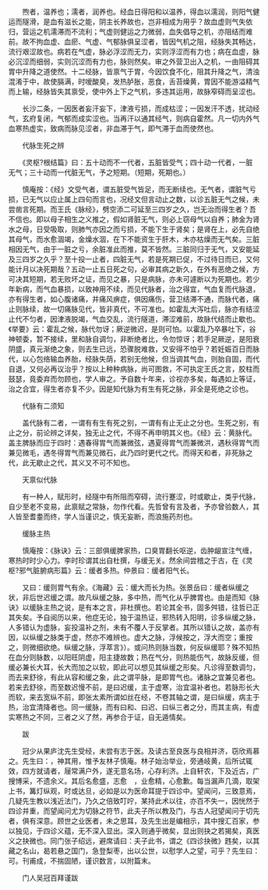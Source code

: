 <!-- { "loadSidebar": true } -->
　　煦者，温养也；濡者，润养也。经血日得阳和以温养，得血以濡润，则阳气健运而隧滑，是血有滋长之能，阴主长养故也，岂非相成为用乎？故血虚则气失依归，营运之机濡滞而不流利；气虚则健运之力微弱，血失倡导之机，亦阻结而难前。故不拘血虚、血瘀、气虚、气郁脉俱呈涩者，皆因气机之阻，经脉失其畅达，流行艰涩故也。病若在气虚，脉必浮涩而无力，实则浮涩而有力也；病在血虚，脉必沉涩而细弱，实则沉涩而有力也，脉则然矣。审之外营卫出入之机，一由阻碍其胃中升降之道使然。十二经脉，皆禀气于胃，今因饮食不化，阻其升降之气，清浊混淆于中，故使膈满，时嗳酸臭，发热胪胀，恶食，舌苔燥黄，胃因不能游溢精气而上输，经脉皆失其禀受，使中外上下之气机，多违其运用，故脉窄碍而呈涩也。

　　长沙二条，一因医者妄汗妄下，津液亏损，而成枯涩；一因发汗不透，扰动经气，玄府复闭，气郁而成实涩也。当再汗以通其经气，则病自霍然。凡一切内外气血寒热虚实，致病而脉见涩者，非血滞于气，即气滞于血而使然也。

　　代脉生死之辨

　　《灵枢?根结篇》曰：五十动而不一代者，五脏皆受气；四十动一代者，一脏无气；三十动而一代脏无气，予之短期。（短期，死期也。）

　　慎庵按：《经》文受气者，谓五脏受气皆足，而无断续也。无气者，谓脏气亏损，已无气以应止属上四句而言也，况经文但言动止之数，以诊五脏无气之候，未尝凿言死期。而王氏《脉经》，劈空添二可延至三四岁之久，岂无治而得生者？吾不信也。即以母子相生之义推之，假如肾脏无气，则必上窃母气以自养；肺金为肾水之母，日受吸取，则肺气亦因之而亏损，不能下生于肾矣；是肾在上，必先自绝其母气，而水愈涸竭，金燥水涸，在下不能资生于肝木，木亦枯燥而无气矣。三脏相因无气，由于一脏之亏，余脏准此而推，莫不皆然。三脏同归于无气，又安能延及三四岁之久乎？至十投一止者，四脏无气，若是死期已促，不过待日而已，又何能计月以决死期哉？五动一止五日死之句，必审其病之新久，在外有恶绝之候，方可决其短期，若无败坏之证，而见之暴，只是病脉，亦未可遽断以为死期也。若少年新病，而气血暴损，以致神用不续，而见代脉者，治之得宜，气血复而代脉退，亦有得生者，如心腹诸痛，并痛风痹症，俱因痛伤，营卫结滞不通，而脉代者，痛止则脉续，故一切痛脉见代，皆非真代，不可准也。如霍乱大泻吐后，脉亦有结涩止代不匀者，因津液脱竭，气血交乱，流行隧道，滞涩难前，故脉代结而止歇也。《举要》云：霍乱之候，脉代勿讶；厥逆微迟，是则可怕。以霍乱乃卒暴吐下，谷神顿委，暂不接续，里和脉自调匀，非断绝者比，令勿惊讶；若手足厥逆，是阳衰阴盛，真元渐绝之象，则去生已远，恐骤脱难救，又安得不怕乎？若妊娠百日而脉代，以心包络输血养胎，经脉失荫，若别无他候，但当调其气血，则胎自固，而代自退，又何必再议治乎？按以上种种病脉，尚可图救，不可执定王氏之言，胶柱而鼓瑟，竟委弃而勿顾也，学人审之。予自数十年来，诊视亦多矣，每遇如上等证，治之合宜，得生者亦复不少。因是知代脉为有生有死之脉，非全是死绝之诊也。

　　代脉有二须知

　　盖代脉有二者，一谓有有生有死之别，一谓有有止无止之分也。生死之别，有止之分，前论辨之详矣，独无止之代，不得不再申明其义也。《经》云：黄脉代。盖主脾脉而应于四时：遇春得胃气而兼微弦，遇夏得胃气而兼微洪，遇秋得胃气而兼见微毛，遇冬得胃气而兼见微石，此乃四时更代之代。而得天和者，非死脉之代，此无歇止之代，其义又不可不知也。

　　天禀似代脉

　　有一种人，赋形时，经隧中有所阻而窄碍，流行蹇涩，时或歇止，类乎代脉，自少至老不变易，此禀赋之常脉，勿作代看。先哲曾有言及者，予亦曾验数人，其人皆至耆耋而终，学人当谨识之，慎无妄断，而浪施药剂也。

　　缓脉主热

　　慎庵按：《脉诀》云：三部俱缓脾家热，口臭胃翻长呕逆，齿肿龈宣注气缠，寒热时时少心力。李时珍谓其出自杜撰，与缓无关。然余间尝稽之于古，在《灵枢?邪气脏腑病形篇》云：缓者多热。仲景曰：缓者阳气长。

　　又曰：缓则胃气有余。《海藏》云：缓大而长为热。张景岳曰：缓者纵缓之状，非后世迟缓之谓。故凡纵缓之脉，多中热，而气化从乎脾胃也。由是而知《脉诀》以缓脉主热之说，是有本之言，非杜撰也。若论其全书，固多舛错，往哲已正其失矣。予自阅历以来，他症无论，独于温热证，邪热转入阳明，诊多纵缓之脉，人多错认为虚脉，妄投温补之剂，未有不覆人于反掌者。其所以错认之故，盖亦有因，以纵缓之脉类于虚，然亦不难辨也。虚大之脉，浮候按之，浮大而空；重按之，则微细欲绝。纵缓之脉，浮萃言》）。或问热则脉当数，何反纵缓耶？殊不知热在血分则脉数，以阳旺阴虚，阳主捷故数；热在气分，则热能伤气，故脉反缓，但缓必兼长大耳，长大而加之以软，即此可以想见其纵缓之形矣。凡诊得至数调匀，而去来舒徐，有此从容和缓之象，此之谓平脉，是即胃气也。诸脉之宜兼见者也。若来去舒徐，而至数迟慢不前，是曰迟缓，主于虚寒，治宜温补者也。若脉形长大而软，来去宽纵不前，即张太素所谓如丝在经，不卷其轴之谓，是曰纵缓，病主于热，治宜清降者也。同一缓脉，而有曰和、曰迟、曰纵三者之分，而其主病，有虚实寒热之不同，三者之义了然，再参合于证，自无遁情矣。

　　跋

　　冠少从果庐沈先生受经，未尝有志于医。及读古至良医与良相并济，窃欣焉慕之。先生曰：，神其用，惟予友林子慎庵。林子始治举业，旁通岐黄，后所试辄效，四方就请者，屦常满户外，遂无意名场，心存利济。上自轩农，下及近古，广搜博采，不遗余义。其后名愈盛，志愈　，业愈精，心愈歉。每当漏声几滴，取架上书，篝灯纵观，时或达旦，必如是以为医命耳提于四诊中。望闻问，三致意焉，几疑先生教以浅近法门，乃久之倍致叮咛，某持此术以往，亦百不失一，因恍然于四诊并重，而望闻问尤为切脉之符节，此夫子所以教及门，与古人冠望闻问于切先者，俱有深意。顾世之业医者，未之思耳，及先生出是编相示，其中搜汇百家，参以独见，于四诊义蕴，无不深入显出。深入则通乎微矣，显出则抉之若揭矣，真医义之抉微也。同门张子绍远，避席请曰：夫子此书，谓之《四诊抉微》韪矣，以其藏之名山，曷若悬之国门，急登梨枣，出以公世，以慰学人之望，可乎？先生曰：可。刊甫成，不揣固陋，谨识数言，以附篇末。

　　门人吴冠百拜谨跋

　　
